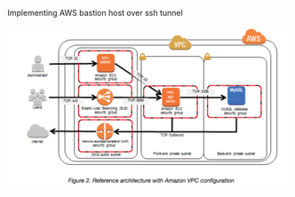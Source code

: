 Implementing AWS bastion host over ssh tunnel

![Example Image](./assets/images/aws_bastion_example.png "Architecture reference")